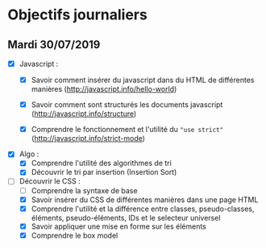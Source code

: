 # Objectifs journaliers

## Mardi 30/07/2019


* [x] Javascript : 
  * [x] Savoir comment insérer du javascript dans du HTML de différentes manières (http://javascript.info/hello-world)
  * [x] Savoir comment sont structurés les documents javascript (http://javascript.info/structure)
  * [x] Comprendre le fonctionnement et l'utilité du `"use strict"` (http://javascript.info/strict-mode)


* [x] Algo : 
  * [x] Comprendre l'utilité des algorithmes de tri
  * [x] Découvrir le tri par insertion (Insertion Sort)

* [ ] Découvrir le CSS :
  * [ ] Comprendre la syntaxe de base
  * [x] Savoir insérer du CSS de différentes manières dans une page HTML
  * [x] Comprendre l'utilité et la différence entre classes, pseudo-classes, éléments, pseudo-éléments,  IDs et le selecteur universel
  * [x] Savoir appliquer une mise en forme sur les éléments 
  * [x] Comprendre le box model
